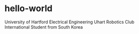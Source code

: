 # hello-world
University of Hartford 
Electrical Engineering 
Uhart Robotics Club 
International Student from South Korea

